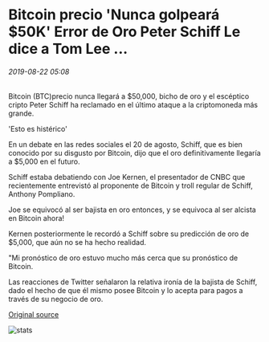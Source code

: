 # Bitcoin precio 'Nunca golpeará $50K' Error de Oro Peter Schiff Le dice a Tom Lee ...

###### 2019-08-22 05:08

Bitcoin (BTC)precio nunca llegará a $50,000, bicho de oro y el escéptico cripto Peter Schiff ha reclamado en el último ataque a la criptomoneda más grande.

'Esto es histérico'

En un debate en las redes sociales el 20 de agosto, Schiff, que es bien conocido por su disgusto por Bitcoin, dijo que el oro definitivamente llegaría a $5,000 en el futuro.

Schiff estaba debatiendo con Joe Kernen, el presentador de CNBC que recientemente entrevistó al proponente de Bitcoin y troll regular de Schiff, Anthony Pompliano.

Joe se equivocó al ser bajista en oro entonces, y se equivoca al ser alcista en Bitcoin ahora!

Kernen posteriormente le recordó a Schiff sobre su predicción de oro de $5,000, que aún no se ha hecho realidad.

"Mi pronóstico de oro estuvo mucho más cerca que su pronóstico de Bitcoin.

Las reacciones de Twitter señalaron la relativa ironía de la bajista de Schiff, dado el hecho de que él mismo posee Bitcoin y lo acepta para pagos a través de su negocio de oro.

[Original source](https://cointelegraph.com/news/bitcoin-price-will-never-hit-50k-gold-bug-peter-schiff-tells-tom-lee)

![stats](https://c.statcounter.com/11760860/0/a89fa40b/1/ "stats")